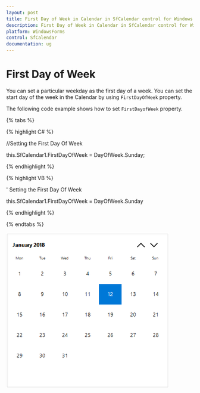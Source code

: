 ```yaml
---
layout: post
title: First Day of Week in Calendar in SfCalendar control for Windows Forms
description: First Day of Week in Calendar in SfCalendar control for Windows Forms
platform: WindowsForms
control: SfCalendar
documentation: ug
---
```


# First Day of Week

You can set a particular weekday as the first day of a week. You can set the start day of the week in the Calendar by using `FirstDayOfWeek` property.

The following code example shows how to set `FirstDayofWeek` property.

{% tabs %}

{% highlight C# %}

//Setting the First Day Of Week

this.SfCalendar1.FirstDayOfWeek = DayOfWeek.Sunday;

{% endhighlight  %}

{% highlight VB %}

' Setting the First Day Of Week

this.SfCalendar1.FirstDayOfWeek = DayOfWeek.Sunday

{% endhighlight  %}

{% endtabs %} 

![](First-Day-of-Week_images/FirstDayOfWeek.png)